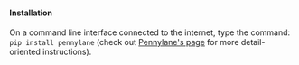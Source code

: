 #### Installation
On a command line interface connected to the internet, type the command: `pip install pennylane` (check out [Pennylane's page](https://pennylane.ai/install.html) for more detail-oriented instructions).
